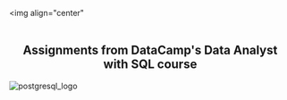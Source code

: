 <img align="center" 
<br />
<br />
<h2 align="center"> Assignments from DataCamp's Data Analyst with SQL course </h2>

![postgresql_logo](https://user-images.githubusercontent.com/113591133/190930263-bb88ab6a-69e5-400a-ab52-5e84030b9289.png)
